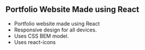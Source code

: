 ## Portfolio Website Made using React
- Portfolio website made using React
- Responsive design for all devices.
- Uses CSS BEM model.
- Uses react-icons